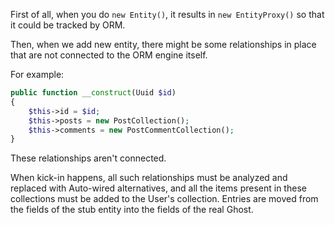First of all, when you do `new Entity()`, it results in `new EntityProxy()` so that it could be tracked by ORM.

Then, when we add new entity, there might be some relationships in place that are not connected to the ORM engine itself.

For example:

```php
public function __construct(Uuid $id)
{
    $this->id = $id;
    $this->posts = new PostCollection();
    $this->comments = new PostCommentCollection();
}
```

These relationships aren't connected.

When kick-in happens, all such relationships must be analyzed and replaced with Auto-wired alternatives, and all the items present in these collections must be added to the User's collection. Entries are moved from the fields of the stub entity into the fields of the real Ghost.
